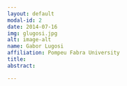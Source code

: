 ```yaml
---
layout: default
modal-id: 2
date: 2014-07-16
img: glugosi.jpg
alt: image-alt
name: Gabor Lugosi
affiliation: Pompeu Fabra University
title:
abstract:

---
```

